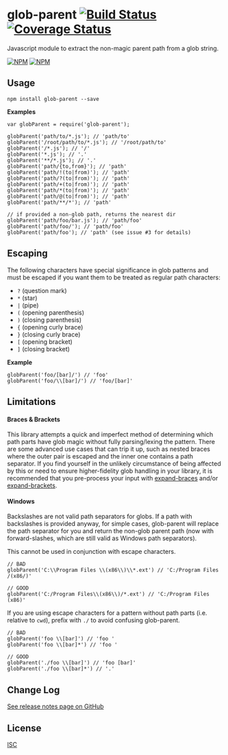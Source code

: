 glob-parent [![Build Status](https://travis-ci.org/es128/glob-parent.svg)](https://travis-ci.org/es128/glob-parent) [![Coverage Status](https://img.shields.io/coveralls/es128/glob-parent.svg)](https://coveralls.io/r/es128/glob-parent?branch=master)
========================================================================================================================================================================================================================================================

Javascript module to extract the non-magic parent path from a glob string.

[![NPM](https://nodei.co/npm/glob-parent.png?downloads=true&downloadRank=true&stars=true)](https://nodei.co/npm/glob-parent/) [![NPM](https://nodei.co/npm-dl/glob-parent.png?height=3&months=9)](https://nodei.co/npm-dl/glob-parent/)

Usage
-----

    npm install glob-parent --save

**Examples**

    var globParent = require('glob-parent');

    globParent('path/to/*.js'); // 'path/to'
    globParent('/root/path/to/*.js'); // '/root/path/to'
    globParent('/*.js'); // '/'
    globParent('*.js'); // '.'
    globParent('**/*.js'); // '.'
    globParent('path/{to,from}'); // 'path'
    globParent('path/!(to|from)'); // 'path'
    globParent('path/?(to|from)'); // 'path'
    globParent('path/+(to|from)'); // 'path'
    globParent('path/*(to|from)'); // 'path'
    globParent('path/@(to|from)'); // 'path'
    globParent('path/**/*'); // 'path'

    // if provided a non-glob path, returns the nearest dir
    globParent('path/foo/bar.js'); // 'path/foo'
    globParent('path/foo/'); // 'path/foo'
    globParent('path/foo'); // 'path' (see issue #3 for details)

Escaping
--------

The following characters have special significance in glob patterns and must be escaped if you want them to be treated as regular path characters:

-   `?` (question mark)
-   `*` (star)
-   `|` (pipe)
-   `(` (opening parenthesis)
-   `)` (closing parenthesis)
-   `{` (opening curly brace)
-   `}` (closing curly brace)
-   `[` (opening bracket)
-   `]` (closing bracket)

**Example**

    globParent('foo/[bar]/') // 'foo'
    globParent('foo/\\[bar]/') // 'foo/[bar]'

Limitations
-----------

#### Braces & Brackets

This library attempts a quick and imperfect method of determining which path parts have glob magic without fully parsing/lexing the pattern. There are some advanced use cases that can trip it up, such as nested braces where the outer pair is escaped and the inner one contains a path separator. If you find yourself in the unlikely circumstance of being affected by this or need to ensure higher-fidelity glob handling in your library, it is recommended that you pre-process your input with [expand-braces](https://github.com/jonschlinkert/expand-braces) and/or [expand-brackets](https://github.com/jonschlinkert/expand-brackets).

#### Windows

Backslashes are not valid path separators for globs. If a path with backslashes is provided anyway, for simple cases, glob-parent will replace the path separator for you and return the non-glob parent path (now with forward-slashes, which are still valid as Windows path separators).

This cannot be used in conjunction with escape characters.

    // BAD
    globParent('C:\\Program Files \\(x86\\)\\*.ext') // 'C:/Program Files /(x86/)'

    // GOOD
    globParent('C:/Program Files\\(x86\\)/*.ext') // 'C:/Program Files (x86)'

If you are using escape characters for a pattern without path parts (i.e. relative to `cwd`), prefix with `./` to avoid confusing glob-parent.

    // BAD
    globParent('foo \\[bar]') // 'foo '
    globParent('foo \\[bar]*') // 'foo '

    // GOOD
    globParent('./foo \\[bar]') // 'foo [bar]'
    globParent('./foo \\[bar]*') // '.'

Change Log
----------

[See release notes page on GitHub](https://github.com/es128/glob-parent/releases)

License
-------

[ISC](https://raw.github.com/es128/glob-parent/master/LICENSE)
